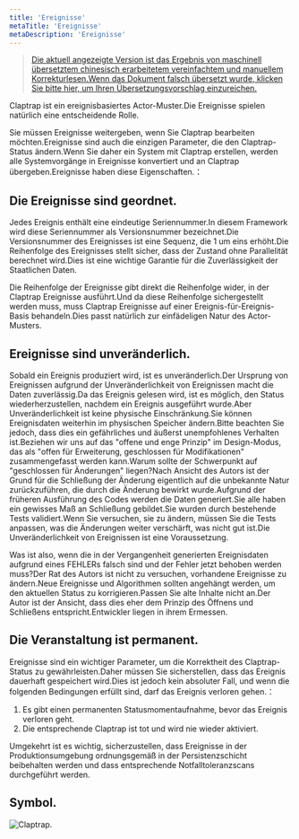 ```yaml
---
title: 'Ereignisse'
metaTitle: 'Ereignisse'
metaDescription: 'Ereignisse'
---
```


> [Die aktuell angezeigte Version ist das Ergebnis von maschinell übersetztem chinesisch erarbeitetem vereinfachtem und manuellem Korrekturlesen.Wenn das Dokument falsch übersetzt wurde, klicken Sie bitte hier, um Ihren Übersetzungsvorschlag einzureichen.](https://crwd.in/newbeclaptrap)

Claptrap ist ein ereignisbasiertes Actor-Muster.Die Ereignisse spielen natürlich eine entscheidende Rolle.

Sie müssen Ereignisse weitergeben, wenn Sie Claptrap bearbeiten möchten.Ereignisse sind auch die einzigen Parameter, die den Claptrap-Status ändern.Wenn Sie daher ein System mit Claptrap erstellen, werden alle Systemvorgänge in Ereignisse konvertiert und an Claptrap übergeben.Ereignisse haben diese Eigenschaften.：

## Die Ereignisse sind geordnet.

Jedes Ereignis enthält eine eindeutige Seriennummer.In diesem Framework wird diese Seriennummer als Versionsnummer bezeichnet.Die Versionsnummer des Ereignisses ist eine Sequenz, die 1 um eins erhöht.Die Reihenfolge des Ereignisses stellt sicher, dass der Zustand ohne Parallelität berechnet wird.Dies ist eine wichtige Garantie für die Zuverlässigkeit der Staatlichen Daten.

Die Reihenfolge der Ereignisse gibt direkt die Reihenfolge wider, in der Claptrap Ereignisse ausführt.Und da diese Reihenfolge sichergestellt werden muss, muss Claptrap Ereignisse auf einer Ereignis-für-Ereignis-Basis behandeln.Dies passt natürlich zur einfädeligen Natur des Actor-Musters.

## Ereignisse sind unveränderlich.

Sobald ein Ereignis produziert wird, ist es unveränderlich.Der Ursprung von Ereignissen aufgrund der Unveränderlichkeit von Ereignissen macht die Daten zuverlässig.Da das Ereignis gelesen wird, ist es möglich, den Status wiederherzustellen, nachdem ein Ereignis ausgeführt wurde.Aber Unveränderlichkeit ist keine physische Einschränkung.Sie können Ereignisdaten weiterhin im physischen Speicher ändern.Bitte beachten Sie jedoch, dass dies ein gefährliches und äußerst unempfohlenes Verhalten ist.Beziehen wir uns auf das "offene und enge Prinzip" im Design-Modus, das als "offen für Erweiterung, geschlossen für Modifikationen" zusammengefasst werden kann.Warum sollte der Schwerpunkt auf "geschlossen für Änderungen" liegen?Nach Ansicht des Autors ist der Grund für die Schließung der Änderung eigentlich auf die unbekannte Natur zurückzuführen, die durch die Änderung bewirkt wurde.Aufgrund der früheren Ausführung des Codes werden die Daten generiert.Sie alle haben ein gewisses Maß an Schließung gebildet.Sie wurden durch bestehende Tests validiert.Wenn Sie versuchen, sie zu ändern, müssen Sie die Tests anpassen, was die Änderungen weiter verschärft, was nicht gut ist.Die Unveränderlichkeit von Ereignissen ist eine Voraussetzung.

Was ist also, wenn die in der Vergangenheit generierten Ereignisdaten aufgrund eines FEHLERs falsch sind und der Fehler jetzt behoben werden muss?Der Rat des Autors ist nicht zu versuchen, vorhandene Ereignisse zu ändern.Neue Ereignisse und Algorithmen sollten angehängt werden, um den aktuellen Status zu korrigieren.Passen Sie alte Inhalte nicht an.Der Autor ist der Ansicht, dass dies eher dem Prinzip des Öffnens und Schließens entspricht.Entwickler liegen in ihrem Ermessen.

## Die Veranstaltung ist permanent.

Ereignisse sind ein wichtiger Parameter, um die Korrektheit des Claptrap-Status zu gewährleisten.Daher müssen Sie sicherstellen, dass das Ereignis dauerhaft gespeichert wird.Dies ist jedoch kein absoluter Fall, und wenn die folgenden Bedingungen erfüllt sind, darf das Ereignis verloren gehen.：

1. Es gibt einen permanenten Statusmomentaufnahme, bevor das Ereignis verloren geht.
2. Die entsprechende Claptrap ist tot und wird nie wieder aktiviert.

Umgekehrt ist es wichtig, sicherzustellen, dass Ereignisse in der Produktionsumgebung ordnungsgemäß in der Persistenzschicht beibehalten werden und dass entsprechende Notfalltoleranzscans durchgeführt werden.

## Symbol.

![Claptrap.](/images/claptrap_icons/event.svg)
